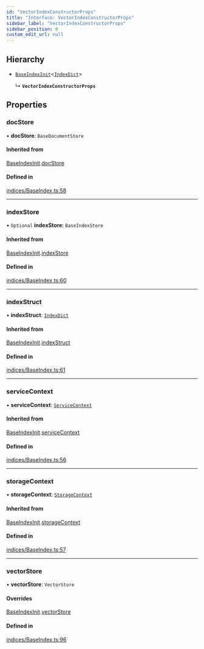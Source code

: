 ```yaml
---
id: "VectorIndexConstructorProps"
title: "Interface: VectorIndexConstructorProps"
sidebar_label: "VectorIndexConstructorProps"
sidebar_position: 0
custom_edit_url: null
---
```


## Hierarchy

- [`BaseIndexInit`](BaseIndexInit.md)<[`IndexDict`](../classes/IndexDict.md)\>

  ↳ **`VectorIndexConstructorProps`**

## Properties

### docStore

• **docStore**: `BaseDocumentStore`

#### Inherited from

[BaseIndexInit](BaseIndexInit.md).[docStore](BaseIndexInit.md#docstore)

#### Defined in

[indices/BaseIndex.ts:58](https://github.com/run-llama/LlamaIndexTS/blob/9d0cadf/packages/core/src/indices/BaseIndex.ts#L58)

___

### indexStore

• `Optional` **indexStore**: `BaseIndexStore`

#### Inherited from

[BaseIndexInit](BaseIndexInit.md).[indexStore](BaseIndexInit.md#indexstore)

#### Defined in

[indices/BaseIndex.ts:60](https://github.com/run-llama/LlamaIndexTS/blob/9d0cadf/packages/core/src/indices/BaseIndex.ts#L60)

___

### indexStruct

• **indexStruct**: [`IndexDict`](../classes/IndexDict.md)

#### Inherited from

[BaseIndexInit](BaseIndexInit.md).[indexStruct](BaseIndexInit.md#indexstruct)

#### Defined in

[indices/BaseIndex.ts:61](https://github.com/run-llama/LlamaIndexTS/blob/9d0cadf/packages/core/src/indices/BaseIndex.ts#L61)

___

### serviceContext

• **serviceContext**: [`ServiceContext`](ServiceContext.md)

#### Inherited from

[BaseIndexInit](BaseIndexInit.md).[serviceContext](BaseIndexInit.md#servicecontext)

#### Defined in

[indices/BaseIndex.ts:56](https://github.com/run-llama/LlamaIndexTS/blob/9d0cadf/packages/core/src/indices/BaseIndex.ts#L56)

___

### storageContext

• **storageContext**: [`StorageContext`](StorageContext.md)

#### Inherited from

[BaseIndexInit](BaseIndexInit.md).[storageContext](BaseIndexInit.md#storagecontext)

#### Defined in

[indices/BaseIndex.ts:57](https://github.com/run-llama/LlamaIndexTS/blob/9d0cadf/packages/core/src/indices/BaseIndex.ts#L57)

___

### vectorStore

• **vectorStore**: `VectorStore`

#### Overrides

[BaseIndexInit](BaseIndexInit.md).[vectorStore](BaseIndexInit.md#vectorstore)

#### Defined in

[indices/BaseIndex.ts:96](https://github.com/run-llama/LlamaIndexTS/blob/9d0cadf/packages/core/src/indices/BaseIndex.ts#L96)
